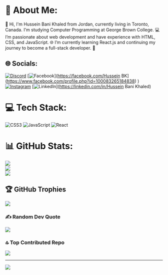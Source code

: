 # 💫 About Me:
👋 Hi, I'm Hussein Bani Khaled from Jordan, currently living in Toronto, Canada. I'm studying Computer Programming at George Brown College. 💻 I’m passionate about web development and have experience with HTML, CSS, and JavaScript. 🌐 I’m currently learning React.js and continuing my journey to become a full-stack developer. 🚀


## 🌐 Socials:
[![Discord](https://img.shields.io/badge/Discord-%237289DA.svg?logo=discord&logoColor=white)](https://discord.gg/hanson.2) [![Facebook](https://img.shields.io/badge/Facebook-%231877F2.svg?logo=Facebook&logoColor=white)](https://facebook.com/Hussein BK](https://www.facebook.com/profile.php?id=100083265184838) ) [![Instagram](https://img.shields.io/badge/Instagram-%23E4405F.svg?logo=Instagram&logoColor=white)](https://instagram.com/hanson.880) [![LinkedIn](https://img.shields.io/badge/LinkedIn-%230077B5.svg?logo=linkedin&logoColor=white)](https://linkedin.com/in/Hussein Bani Khaled) 

# 💻 Tech Stack:
![CSS3](https://img.shields.io/badge/css3-%231572B6.svg?style=for-the-badge&logo=css3&logoColor=white) ![JavaScript](https://img.shields.io/badge/javascript-%23323330.svg?style=for-the-badge&logo=javascript&logoColor=%23F7DF1E) ![React](https://img.shields.io/badge/react-%2320232a.svg?style=for-the-badge&logo=react&logoColor=%2361DAFB)
# 📊 GitHub Stats:
![](https://github-readme-stats.vercel.app/api?username=HansonBK&theme=dark&hide_border=false&include_all_commits=false&count_private=false)<br/>
![](https://github-readme-streak-stats.herokuapp.com/?user=HansonBK&theme=dark&hide_border=false)<br/>
![](https://github-readme-stats.vercel.app/api/top-langs/?username=HansonBK&theme=dark&hide_border=false&include_all_commits=false&count_private=false&layout=compact)

## 🏆 GitHub Trophies
![](https://github-profile-trophy.vercel.app/?username=HansonBK&theme=tokyonight&no-frame=true&no-bg=true&margin-w=4)

### ✍️ Random Dev Quote
![](https://quotes-github-readme.vercel.app/api?type=vetical&theme=dark)

### 🔝 Top Contributed Repo
![](https://github-contributor-stats.vercel.app/api?username=HansonBK&limit=5&theme=dark&combine_all_yearly_contributions=true)

---
[![](https://visitcount.itsvg.in/api?id=HansonBK&icon=7&color=0)](https://visitcount.itsvg.in)

<!-- Proudly created with GPRM ( https://gprm.itsvg.in ) -->
